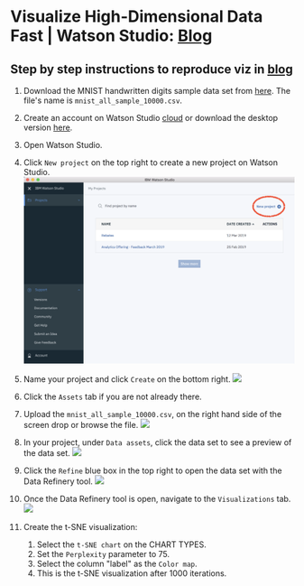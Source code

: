 # Visualize High-Dimensional Data Fast | Watson Studio: [Blog](ADD-LINK)

## Step by step instructions to reproduce viz in [blog](ADD-LINK)

1. Download the MNIST handwritten digits sample data set from [here](https://ibm.box.com/s/94e4q8askq82owlnr6qxerworm6cx2sp). The file's name is `mnist_all_sample_10000.csv`.

1. Create an account on Watson Studio [cloud](https://www.ibm.com/cloud/watson-studio) or download the desktop version [here](https://www.ibm.com/products/watson-studio-desktop).

1. Open Watson Studio.

1. Click `New project` on the top right to create a new project on Watson Studio. <img src="https://github.com/IBMDataScience/visualize-data-fast/blob/master/screenshots/1%20create%20project.png">

1. Name your project and click `Create` on the bottom right. <img src="NEW IMAGE HERE">

1. Click the `Assets` tab if you are not already there.

1. Upload the `mnist_all_sample_10000.csv`, on the right hand side of the screen drop or browse the file. <img src="ADD NEW IMAGE">

1. In your project, under `Data assets`, click the data set to see a preview of the data set. <img src="ADD NEW IMAGE HERE">

1. Click the `Refine` blue box in the top right to open the data set with the Data Refinery tool. <img src="ADD NEW IMAGE HERE">

1. Once the Data Refinery tool is open, navigate to the `Visualizations` tab. <img src="ADD NEW IMAGE HERE">

1. Create the t-SNE visualization:
    1. Select the `t-SNE chart` on the CHART TYPES. <img src="">
    1. Set the `Perplexity` parameter to 75. <img src="">
    1. Select the column "label" as the `Color map`. <img src="">
    1. This is the t-SNE visualization after 1000 iterations. <img src="">
